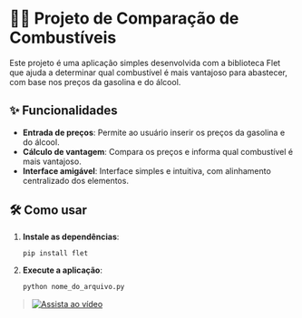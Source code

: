 # 🚗💡 Projeto de Comparação de Combustíveis

Este projeto é uma aplicação simples desenvolvida com a biblioteca Flet que ajuda a determinar qual combustível é mais vantajoso para abastecer, com base nos preços da gasolina e do álcool.

## ✨ Funcionalidades

- **Entrada de preços**: Permite ao usuário inserir os preços da gasolina e do álcool.
- **Cálculo de vantagem**: Compara os preços e informa qual combustível é mais vantajoso.
- **Interface amigável**: Interface simples e intuitiva, com alinhamento centralizado dos elementos.

## 🛠️ Como usar

1. **Instale as dependências**:
   ```bash
   pip install flet

2. **Execute a aplicação**:
   ```bash
   python nome_do_arquivo.py


>[![Assista ao vídeo](https://img.youtube.com/vi/z2BRosKdAPE/mqdefault.jpg)](https://youtu.be/z2BRosKdAPE)

